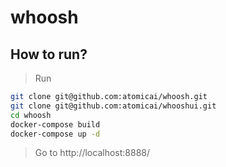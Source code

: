 # whoosh

## How to run?

> Run

```bash
git clone git@github.com:atomicai/whoosh.git
git clone git@github.com:atomicai/whooshui.git
cd whoosh
docker-compose build
docker-compose up -d
```

> Go to http://localhost:8888/
